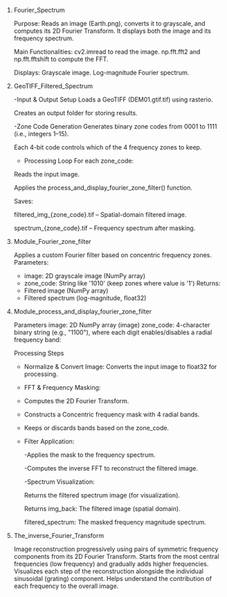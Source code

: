 1. Fourier_Spectrum

   Purpose:
   Reads an image (Earth.png), converts it to grayscale, and computes its 2D Fourier Transform. It displays both the image and its frequency spectrum.

   Main Functionalities:
      cv2.imread to read the image.
      np.fft.fft2 and np.fft.fftshift to compute the FFT.

   Displays:
      Grayscale image.
      Log-magnitude Fourier spectrum.

3. GeoTIFF_Filtered_Spectrum
    
    -Input & Output Setup
      Loads a GeoTIFF (DEM01.gtif.tif) using rasterio.

      Creates an output folder for storing results.

    -Zone Code Generation
   Generates binary zone codes from 0001 to 1111 (i.e., integers 1–15).

   Each 4-bit code controls which of the 4 frequency zones to keep.

   - Processing Loop
   For each zone_code:

   Reads the input image.

   Applies the process_and_display_fourier_zone_filter() function.

   Saves:

   filtered_img_{zone_code}.tif – Spatial-domain filtered image.

   spectrum_{zone_code}.tif – Frequency spectrum after masking.
 4. Module_Fourier_zone_filter

      Applies a custom Fourier filter based on concentric frequency zones.
       Parameters:
       - image: 2D grayscale image (NumPy array)
       - zone_code: String like '1010' (keep zones where value is '1')
       Returns:
       - Filtered image (NumPy array)
       - Filtered spectrum (log-magnitude, float32)
    
   
5. Module_process_and_display_fourier_zone_filter

   Parameters
         image: 2D NumPy array (image) 
         zone_code: 4-character binary string (e.g., "1100"), where each digit enables/disables a radial frequency band:

      Processing Steps
      - Normalize & Convert Image: Converts the input image to float32 for processing.

      - FFT & Frequency Masking:

      - Computes the 2D Fourier Transform.

      - Constructs a Concentric frequency mask with 4 radial bands.

      - Keeps or discards bands based on the zone_code.

   - Filter Application:

      -Applies the mask to the frequency spectrum.

      -Computes the inverse FFT to reconstruct the filtered image.

      -Spectrum Visualization:

        Returns the filtered spectrum image (for visualization).

        Returns
        img_back: The filtered image (spatial domain).

        filtered_spectrum: The masked frequency magnitude spectrum.
   
  6. The_inverse_Fourier_Transform

      Image reconstruction progressively using pairs of symmetric frequency components from its 2D Fourier Transform.
      Starts from the most central frequencies (low frequency) and gradually adds higher frequencies.
      Visualizes each step of the reconstruction alongside the individual sinusoidal (grating) component.
      Helps understand the contribution of each frequency to the overall image.

